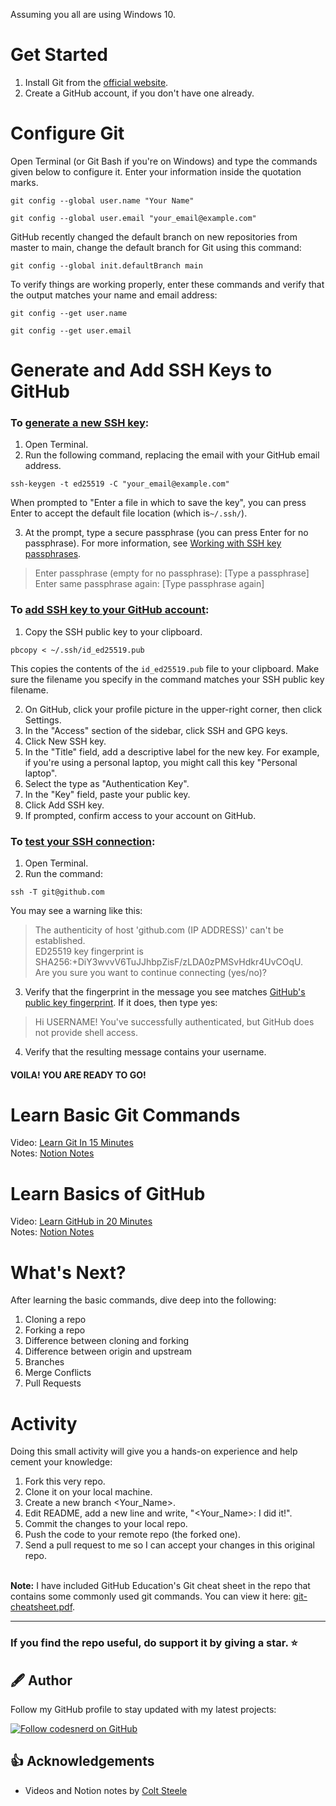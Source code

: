 Assuming you all are using Windows 10.

# Get Started

1. Install Git from the [official website](https://git-scm.com/downloads).
2. Create a GitHub account, if you don't have one already.

# Configure Git

Open Terminal (or Git Bash if you're on Windows) and type the commands given below to configure it. Enter your information inside the quotation marks.

```
git config --global user.name "Your Name"
```

```
git config --global user.email "your_email@example.com"
```

GitHub recently changed the default branch on new repositories from master to main, change the default branch for Git using this command:

```
git config --global init.defaultBranch main
```

To verify things are working properly, enter these commands and verify that the output matches your name and email address:

```
git config --get user.name
```

```
git config --get user.email
```

# Generate and Add SSH Keys to GitHub

### To [generate a new SSH key](https://docs.github.com/en/github/authenticating-to-github/connecting-to-github-with-ssh/generating-a-new-ssh-key-and-adding-it-to-the-ssh-agent):

1. Open Terminal.
2. Run the following command, replacing the email with your GitHub email address.

```
ssh-keygen -t ed25519 -C "your_email@example.com"
```

When prompted to "Enter a file in which to save the key", you can press Enter to accept the default file location (which is`~/.ssh/`).

3. At the prompt, type a secure passphrase (you can press Enter for no passphrase). For more information, see [Working with SSH key passphrases](https://docs.github.com/en/authentication/connecting-to-github-with-ssh/working-with-ssh-key-passphrases).

> Enter passphrase (empty for no passphrase): [Type a passphrase]\
> Enter same passphrase again: [Type passphrase again]

### To [add SSH key to your GitHub account](https://docs.github.com/en/github/authenticating-to-github/connecting-to-github-with-ssh/adding-a-new-ssh-key-to-your-github-account):

1. Copy the SSH public key to your clipboard.

```
pbcopy < ~/.ssh/id_ed25519.pub
```

This copies the contents of the `id_ed25519.pub` file to your clipboard. Make sure the filename you specify in the command matches your SSH public key filename.

2. On GitHub, click your profile picture in the upper-right corner, then click Settings.
3. In the "Access" section of the sidebar, click SSH and GPG keys.
4. Click New SSH key.
5. In the "Title" field, add a descriptive label for the new key. For example, if you're using a personal laptop, you might call this key "Personal laptop".
6. Select the type as "Authentication Key".
7. In the "Key" field, paste your public key.
8. Click Add SSH key.
9. If prompted, confirm access to your account on GitHub.

### To [test your SSH connection](https://docs.github.com/en/github/authenticating-to-github/connecting-to-github-with-ssh/testing-your-ssh-connection):

1. Open Terminal.
2. Run the command:

```
ssh -T git@github.com
```

You may see a warning like this:

> The authenticity of host 'github.com (IP ADDRESS)' can't be established.\
> ED25519 key fingerprint is SHA256:+DiY3wvvV6TuJJhbpZisF/zLDA0zPMSvHdkr4UvCOqU.\
> Are you sure you want to continue connecting (yes/no)?

3. Verify that the fingerprint in the message you see matches [GitHub's public key fingerprint](https://docs.github.com/en/authentication/keeping-your-account-and-data-secure/githubs-ssh-key-fingerprints). If it does, then type yes:

> Hi USERNAME! You've successfully authenticated, but GitHub does not
> provide shell access.

4. Verify that the resulting message contains your username.

#### VOILA! YOU ARE READY TO GO!

# Learn Basic Git Commands

Video: [Learn Git In 15 Minutes](https://www.youtube.com/watch?v=USjZcfj8yxE)<br />
Notes: [Notion Notes](https://www.notion.so/zarkom/Introduction-to-Git-ac396a0697704709a12b6a0e545db049)

# Learn Basics of GitHub

Video: [Learn GitHub in 20 Minutes](https://www.youtube.com/watch?v=nhNq2kIvi9s)<br />
Notes: [Notion Notes](https://www.notion.so/zarkom/Introduction-to-GitHub-202af6f64bbd4299b15f238dcd09d2a7)

# What's Next?

After learning the basic commands, dive deep into the following:

1. Cloning a repo
2. Forking a repo
3. Difference between cloning and forking
4. Difference between origin and upstream
5. Branches
6. Merge Conflicts
7. Pull Requests

# Activity

Doing this small activity will give you a hands-on experience and help cement your knowledge:

1. Fork this very repo.
2. Clone it on your local machine.
3. Create a new branch <Your_Name>.
4. Edit README, add a new line and write, "<Your_Name>: I did it!".
5. Commit the changes to your local repo.
6. Push the code to your remote repo (the forked one).
7. Send a pull request to me so I can accept your changes in this original repo.

\
**Note:**
I have included GitHub Education's Git cheat sheet in the repo that contains some commonly used git commands. You can view it here: [git-cheatsheet.pdf](git-cheatsheet.pdf).

---

### If you find the repo useful, do support it by giving a star. ⭐

## 🖋 Author

Follow my GitHub profile to stay updated with my latest projects:

[![Follow codesnerd on GitHub](https://img.shields.io/badge/Connect-codesnerd-blue.svg?logo=Github&longCache=true&style=social&label=Follow)](https://github.com/codesnerd)

## 👍 Acknowledgements

- Videos and Notion notes by [Colt Steele](https://www.youtube.com/c/ColtSteeleCode)
